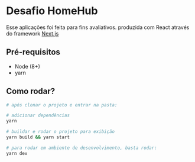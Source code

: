 # Desafio HomeHub

Esse aplicações foi feita para fins avaliativos. produzida com React através do framework [Next.js](https://nextjs.org/)

## Pré-requisitos
- Node (8+)
- yarn

## Como rodar?

```sh
# após clonar o projeto e entrar na pasta:

# adicionar dependências
yarn 

# buildar e rodar o projeto para exibição
yarn build && yarn start

# para rodar em ambiente de desenvolvimento, basta rodar:
yarn dev
```
